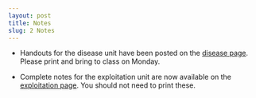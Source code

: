 ```yaml
---
layout: post
title: Notes
slug: 2 Notes
---
```


* Handouts for the disease unit have been posted on the [disease page](/disease.html). Please print and bring to class on Monday. 

* Complete notes for the exploitation unit are now available on the [exploitation page](/exploitation.html). You should not need to print these.

